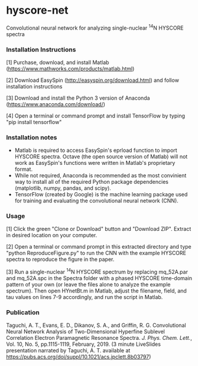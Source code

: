# hyscore-net
Convolutional neural network for analyzing single-nuclear <sup>14</sup>N HYSCORE spectra

### Installation Instructions
[1] Purchase, download, and install Matlab (https://www.mathworks.com/products/matlab.html)

[2] Download EasySpin (http://easyspin.org/download.html) and follow installation instructions

[3] Download and install the Python 3 version of Anaconda (https://www.anaconda.com/download/)

[4] Open a terminal or command prompt and install TensorFlow by typing "pip install tensorflow"

### Installation notes
- Matlab is required to access EasySpin's eprload function to import HYSCORE spectra. Octave (the open source version of Matlab) will not work as EasySpin's functions were written in Matlab's proprietary format.
- While not required, Anaconda is recommended as the most convinient way to install all of the required Python package dependencies (matplotlib, numpy, pandas, and scipy).
- TensorFlow (created by Google) is the machine learning package used for training and evaluating the convolutional neural network (CNN).

### Usage
[1] Click the green "Clone or Download" button and "Download ZIP". Extract in desired location on your computer.

[2] Open a terminal or command prompt in this extracted directory and type "python ReproduceFigure.py" to run the CNN with the example HYSCORE spectra to reproduce the figure in the paper.

[3] Run a single-nuclear <sup>14</sup>N HYSCORE spectrum by replacing mq_52A.par and mq_52A.spc in the Spectra folder with a phased HYSCORE time-domain pattern of your own (or leave the files alone to analyze the example spectrum). Then open HYnetBt.m in Matlab, adjust the filename, field, and tau values on lines 7-9 accordingly, and run the script in Matlab.

### Publication
Taguchi, A. T., Evans, E. D., Dikanov, S. A., and Griffin, R. G. Convolutional Neural Network Analysis of Two-Dimensional Hyperfine Sublevel Correlation Electron Paramagnetic Resonance Spectra. <i>J. Phys. Chem. Lett.</i>, Vol. 10, No. 5, pp.1115-1119, February, 2019. (3 minute LiveSlides presentation narrated by Taguchi, A. T. available at https://pubs.acs.org/doi/suppl/10.1021/acs.jpclett.8b03797)
